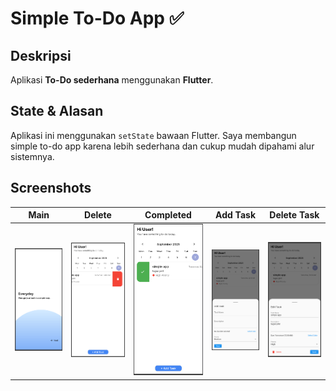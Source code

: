 # Simple To-Do App ✅

## Deskripsi
Aplikasi **To-Do sederhana** menggunakan **Flutter**.  

## State & Alasan
Aplikasi ini menggunakan `setState` bawaan Flutter. Saya membangun simple to-do app karena lebih sederhana dan cukup mudah dipahami alur sistemnya.
  
## Screenshots

| Main | Delete | Completed | Add Task | Delete Task |
|------|-------|-----------|-----------|----------|
| ![Home](assets/main.png) | ![Tasks](assets/delete.png) | ![Completed](assets/done.png) | ![Edit](assets/add_task.png) | ![Settings](assets/edit_task.png) |

